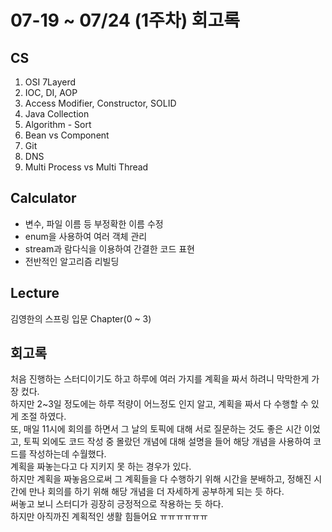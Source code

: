 # 07-19 ~ 07/24 (1주차) 회고록
## CS
1. OSI 7Layerd
2. IOC, DI, AOP
3. Access Modifier, Constructor, SOLID
4. Java Collection
5. Algorithm - Sort
6. Bean vs Component
7. Git
8. DNS
9. Multi Process vs Multi Thread

## Calculator
* 변수, 파일 이름 등 부정확한 이름 수정
* enum을 사용하여 여러 객체 관리
* stream과 람다식을 이용하여 간결한 코드 표현
* 전반적인 알고리즘 리빌딩

## Lecture
김영한의 스프링 입문 Chapter(0 ~ 3)

## 회고록
처음 진행하는 스터디이기도 하고 하루에 여러 가지를 계획을 짜서 하려니 막막한게 가장 컸다. <br/>
하지만 2~3일 정도에는 하루 적량이 어느정도 인지 알고, 계획을 짜서 다 수행할 수 있게 조절 하였다. <br/>
또, 매일 11시에 회의를 하면서 그 날의 토픽에 대해 서로 질문하는 것도 좋은 시간 이었고, 토픽 외에도 코드 작성 중 몰랐던 개념에 대해 설명을 들어 해당 개념을 사용하여 코드를 작성하는데 수월했다. <br/>
계획을 짜놓는다고 다 지키지 못 하는 경우가 있다. <br/>
하지만 계획을 짜놓음으로써 그 계획들을 다 수행하기 위해 시간을 분배하고, 정해진 시간에 만나 회의를 하기 위해 해당 개념을 더 자세하게 공부하게 되는 듯 하다.<br/>
써놓고 보니 스터디가 굉장히 긍정적으로 작용하는 듯 하다. <br/>
하지만 아직까진 계획적인 생활 힘들어요 ㅠㅠㅠㅠㅠㅠ